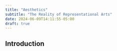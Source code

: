 ```yaml
---
title: "Aesthetics"
subtitle: "The Reality of Representational Arts"
date: 2024-06-09T14:11:55-05:00
draft: true
---
```


## Introduction


